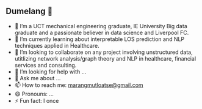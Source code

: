 ## Dumelang 👋



- 🔭 I’m a UCT mechanical engineering graduate, IE University Big data graduate and a passionate believer in data science and Liverpool FC.
- 🌱 I’m currently learning about interpretable LOS prediction and NLP techniques applied in Healthcare.
- 👯 I’m looking to collaborate on any project involving unstructured data, utitlizing network analysis/graph theory and NLP in healthcare, financial services and consulting.
- 🤔 I’m looking for help with ...
- 💬 Ask me about ...
- 📫 How to reach me: <marangmutloatse@gmail.com>
- 😄 Pronouns: ...
- ⚡ Fun fact: I once 

